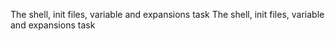 The shell, init files, variable and expansions task
The shell, init files, variable and expansions task
